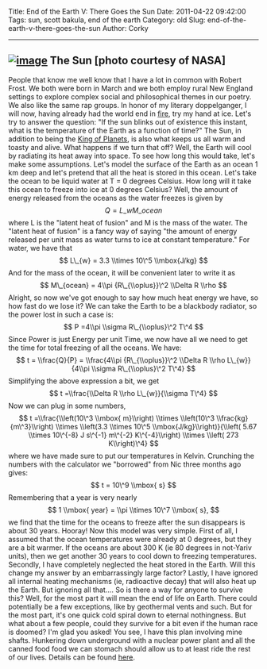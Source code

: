 Title: End of the Earth V: There Goes the Sun
Date: 2011-04-22 09:42:00
Tags: sun, scott bakula, end of the earth
Category: old
Slug: end-of-the-earth-v-there-goes-the-sun
Author: Corky


  -----------------------------------------------------------------------------------------------------------------------------------------------------------------------------------------------------------
  [![image](http://4.bp.blogspot.com/-LtXsyHxxSi0/TbDfL6l4tnI/AAAAAAAAAMg/l_12lafg6LQ/s320/creepy_sun.jpg)](http://4.bp.blogspot.com/-LtXsyHxxSi0/TbDfL6l4tnI/AAAAAAAAAMg/l_12lafg6LQ/s1600/creepy_sun.jpg)
  The Sun [photo courtesy of NASA]
  -----------------------------------------------------------------------------------------------------------------------------------------------------------------------------------------------------------

People that know me well know that I have a lot in common with Robert
Frost. We both were born in March and we both employ rural New England
settings to explore complex social and philosophical themes in our
poetry. We also like the same rap groups. In honor of my literary
doppelganger, I will now, having already had the world end in
[fire](http://thevirtuosi.blogspot.com/2010/04/end-of-earth-physics-i.html),
try my hand at ice. Let's try to answer the question: "If the sun blinks
out of existence this instant, what is the temperature of the Earth as a
function of time?" The Sun, in addition to being the [King of
Planets](http://www.youtube.com/watch?v=haAhdtDmsOw), is also what keeps
us all warm and toasty and alive. What happens if we turn that off?
Well, the Earth will cool by radiating its heat away into space. To see
how long this would take, let's make some assumptions. Let's model the
surface of the Earth as an ocean 1 km deep and let's pretend that all
the heat is stored in this ocean. Let's take the ocean to be liquid
water at T = 0 degrees Celsius. How long will it take this ocean to
freeze into ice at 0 degrees Celsius? Well, the amount of energy
released from the oceans as the water freezes is given by $$ Q = L\_{w}
M\_{ocean} $$ where L is the "latent heat of fusion" and M is the mass
of the water. The "latent heat of fusion" is a fancy way of saying "the
amount of energy released per unit mass as water turns to ice at
constant temperature." For water, we have that $$ L\_{w} = 3.3 \\times
10\^5 \\mbox{J/kg} $$ And for the mass of the ocean, it will be
convenient later to write it as $$ M\_{ocean} = 4\\pi {R\_{\\oplus}}\^2
\\Delta R \\rho $$ Alright, so now we've got enough to say how much heat
energy we have, so how fast do we lose it? We can take the Earth to be a
blackbody radiator, so the power lost in such a case is: $$ P =4\\pi
\\sigma R\_{\\oplus}\^2 T\^4 $$ Since Power is just Energy per unit
Time, we now have all we need to get the time for total freezing of all
the oceans. We have: $$ t = \\frac{Q}{P} = \\frac{4\\pi
{R\_{\\oplus}}\^2 \\Delta R \\rho L\_{w}}{4\\pi \\sigma R\_{\\oplus}\^2
T\^4} $$ Simplifying the above expression a bit, we get $$ t
=\\frac{\\Delta R \\rho L\_{w}}{\\sigma T\^4} $$ Now we can plug in some
numbers, $$ t =\\frac{\\left(10\^3 \\mbox{ m}\\right) \\times
\\left(10\^3 \\frac{kg}{m\^3}\\right) \\times \\left(3.3 \\times 10\^5
\\mbox{J/kg}\\right)}{\\left( 5.67 \\times 10\^{-8} J s\^{-1} m\^{-2}
K\^{-4}\\right) \\times \\left( 273 K\\right)\^4} $$ where we have made
sure to put our temperatures in Kelvin. Crunching the numbers with the
calculator we "borrowed" from Nic three months ago gives: $$ t = 10\^9
\\mbox{ s} $$ Remembering that a year is very nearly $$ 1 \\mbox{ year}
= \\pi \\times 10\^7 \\mbox{ s}, $$ we find that the time for the oceans
to freeze after the sun disappears is about 30 years. Hooray! Now this
model was very simple. First of all, I assumed that the ocean
temperatures were already at 0 degrees, but they are a bit warmer. If
the oceans are about 300 K (ie 80 degrees in not-Yariv units), then we
get another 30 years to cool down to freezing temperatures. Secondly, I
have completely neglected the heat stored in the Earth. Will this change
my answer by an embarrassingly large factor? Lastly, I have ignored all
internal heating mechanisms (ie, radioactive decay) that will also heat
up the Earth. But ignoring all that.... So is there a way for anyone to
survive this? Well, for the most part it will mean the end of life on
Earth. There could potentially be a few exceptions, like by geothermal
vents and such. But for the most part, it's one quick cold spiral down
to eternal nothingness. But what about a few people, could they survive
for a bit even if the human race is doomed? I'm glad you asked! You see,
I have this plan involving mine shafts. Hunkering down underground with
a nuclear power plant and all the canned food food we can stomach should
allow us to at least ride the rest of our lives. Details can be found
[here](http://www.youtube.com/watch?v=iesXUFOlWC0&feature=related).

